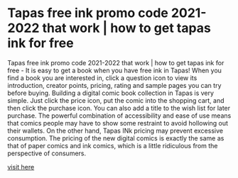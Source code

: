 # Tapas free ink promo code 2021-2022 that work | how to get tapas ink for free

Tapas free ink promo code 2021-2022 that work | how to get tapas ink for free - It is easy to get a book when you have free ink in Tapas! When you find a book you are interested in, click a question icon to view its introduction, creator points, pricing, rating and sample pages you can try before buying. Building a digital comic book collection in Tapas is very simple. Just click the price icon, put the comic into the shopping cart, and then click the purchase icon. You can also add a title to the wish list for later purchase. The powerful combination of accessibility and ease of use means that comics people may have to show some restraint to avoid hollowing out their wallets. On the other hand, Tapas INk pricing may prevent excessive consumption. The pricing of the new digital comics is exactly the same as that of paper comics and ink comics, which is a little ridiculous from the perspective of consumers.

<a href="https://kamitsuri.com/tapas/">visit here</a>
